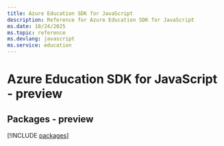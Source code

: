 ```yaml
---
title: Azure Education SDK for JavaScript
description: Reference for Azure Education SDK for JavaScript
ms.date: 10/24/2025
ms.topic: reference
ms.devlang: javascript
ms.service: education
---
```

# Azure Education SDK for JavaScript - preview
## Packages - preview
[!INCLUDE [packages](education-index.md)]